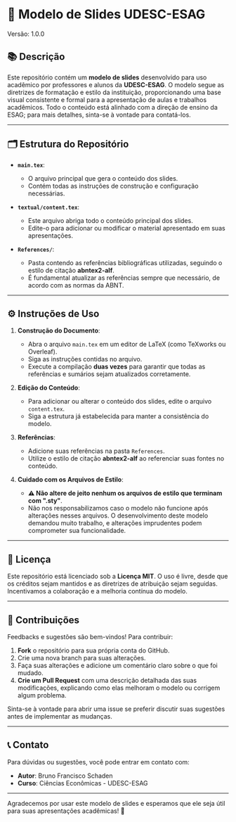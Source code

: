 # 🌟 Modelo de Slides UDESC-ESAG

Versão: 1.0.0

## 📚 Descrição

Este repositório contém um **modelo de slides** desenvolvido para uso acadêmico por professores e alunos da **UDESC-ESAG**. O modelo segue as diretrizes de formatação e estilo da instituição, proporcionando uma base visual consistente e formal para a apresentação de aulas e trabalhos acadêmicos. Todo o conteúdo está alinhado com a direção de ensino da ESAG; para mais detalhes, sinta-se à vontade para contatá-los.

---

## 🗂️ Estrutura do Repositório

- **`main.tex`**: 
  - O arquivo principal que gera o conteúdo dos slides. 
  - Contém todas as instruções de construção e configuração necessárias.

- **`textual/content.tex`**: 
  - Este arquivo abriga todo o conteúdo principal dos slides. 
  - Edite-o para adicionar ou modificar o material apresentado em suas apresentações.

- **`References/`**: 
  - Pasta contendo as referências bibliográficas utilizadas, seguindo o estilo de citação **abntex2-alf**. 
  - É fundamental atualizar as referências sempre que necessário, de acordo com as normas da ABNT.

---

## ⚙️ Instruções de Uso

1. **Construção do Documento**: 
   - Abra o arquivo `main.tex` em um editor de LaTeX (como TeXworks ou Overleaf).
   - Siga as instruções contidas no arquivo.
   - Execute a compilação **duas vezes** para garantir que todas as referências e sumários sejam atualizados corretamente.

2. **Edição do Conteúdo**: 
   - Para adicionar ou alterar o conteúdo dos slides, edite o arquivo `content.tex`.
   - Siga a estrutura já estabelecida para manter a consistência do modelo.

3. **Referências**: 
   - Adicione suas referências na pasta `References`.
   - Utilize o estilo de citação **abntex2-alf** ao referenciar suas fontes no conteúdo.

4. **Cuidado com os Arquivos de Estilo**: 
   - **⚠️ Não altere de jeito nenhum os arquivos de estilo que terminam com ".sty"**. 
   - Não nos responsabilizamos caso o modelo não funcione após alterações nesses arquivos. O desenvolvimento deste modelo demandou muito trabalho, e alterações imprudentes podem comprometer sua funcionalidade.

---

## 📝 Licença

Este repositório está licenciado sob a **Licença MIT**. O uso é livre, desde que os créditos sejam mantidos e as diretrizes de atribuição sejam seguidas. Incentivamos a colaboração e a melhoria contínua do modelo.

---

## 🤝 Contribuições

Feedbacks e sugestões são bem-vindos! Para contribuir:

1. **Fork** o repositório para sua própria conta do GitHub.
2. Crie uma nova branch para suas alterações.
3. Faça suas alterações e adicione um comentário claro sobre o que foi mudado.
4. **Crie um Pull Request** com uma descrição detalhada das suas modificações, explicando como elas melhoram o modelo ou corrigem algum problema.

Sinta-se à vontade para abrir uma issue se preferir discutir suas sugestões antes de implementar as mudanças.

---

## 📞 Contato

Para dúvidas ou sugestões, você pode entrar em contato com:

- **Autor**: Bruno Francisco Schaden
- **Curso**: Ciências Econômicas - UDESC-ESAG

---

Agradecemos por usar este modelo de slides e esperamos que ele seja útil para suas apresentações acadêmicas! 🌟
